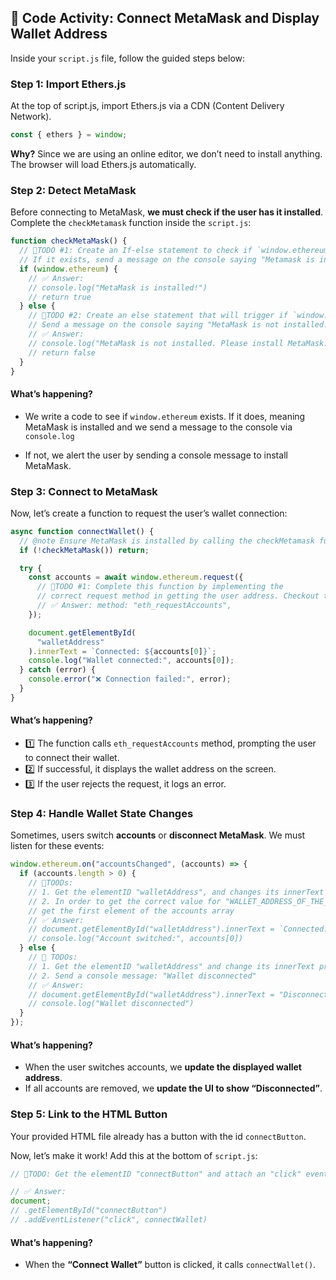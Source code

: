 ## 📜 Code Activity: Connect MetaMask and Display Wallet Address

Inside your `script.js` file, follow the guided steps below:

### Step 1: Import Ethers.js

At the top of script.js, import Ethers.js via a CDN (Content Delivery Network).

```js
const { ethers } = window;
```

**Why?** Since we are using an online editor, we don’t need to install anything. The browser will load Ethers.js automatically.

### Step 2: Detect MetaMask

Before connecting to MetaMask, **we must check if the user has it installed**. Complete the `checkMetamask` function inside the `script.js`:

```js
function checkMetaMask() {
  // 🚩TODO #1: Create an If-else statement to check if `window.ethereum` exists.
  // If it exists, send a message on the console saying "Metamask is installed!" and return `true`
  if (window.ethereum) {
    // ✅ Answer:
    // console.log("MetaMask is installed!")
    // return true
  } else {
    // 🚩TODO #2: Create an else statement that will trigger if `window.ethereum` did not exists.
    // Send a message on the console saying "MetaMask is not installed. Please install MetaMask" and return `false`
    // ✅ Answer:
    // console.log("MetaMask is not installed. Please install MetaMask.")
    // return false
  }
}
```

#### What’s happening?

- We write a code to see if `window.ethereum` exists. If it does, meaning MetaMask is installed and we send a message to the console via `console.log`

- If not, we alert the user by sending a console message to install MetaMask.

### Step 3: Connect to MetaMask

Now, let’s create a function to request the user’s wallet connection:

```js
async function connectWallet() {
  // @note Ensure MetaMask is installed by calling the checkMetamask function we create earlier
  if (!checkMetaMask()) return;

  try {
    const accounts = await window.ethereum.request({
      // 🚩TODO #1: Complete this function by implementing the
      // correct request method in getting the user address. Checkout the lesson above to refresh your memory.
      // ✅ Answer: method: "eth_requestAccounts",
    });

    document.getElementById(
      "walletAddress"
    ).innerText = `Connected: ${accounts[0]}`;
    console.log("Wallet connected:", accounts[0]);
  } catch (error) {
    console.error("❌ Connection failed:", error);
  }
}
```

#### What’s happening?

- 1️⃣ The function calls `eth_requestAccounts` method, prompting the user to connect their wallet.
- 2️⃣ If successful, it displays the wallet address on the screen.
- 3️⃣ If the user rejects the request, it logs an error.

### Step 4: Handle Wallet State Changes

Sometimes, users switch **accounts** or **disconnect MetaMask**. We must listen for these events:

```js
window.ethereum.on("accountsChanged", (accounts) => {
  if (accounts.length > 0) {
    // 🚩TOODs:
    // 1. Get the elementID "walletAddress", and changes its innerText to "Connected: "WALLET_ADDRESS_OF_THE_ACCOUNT"
    // 2. In order to get the correct value for "WALLET_ADDRESS_OF_THE_ACCOUNT",
    // get the first element of the accounts array
    // ✅ Answer:
    // document.getElementById("walletAddress").innerText = `Connected: ${accounts[0]}`
    // console.log("Account switched:", accounts[0])
  } else {
    // 🚩 TODOs:
    // 1. Get the elementID "walletAddress" and change its innerText property to "Disconnected"
    // 2. Send a console message: "Wallet disconnected"
    // ✅ Answer:
    // document.getElementById("walletAddress").innerText = "Disconnected"
    // console.log("Wallet disconnected")
  }
});
```

#### What’s happening?

- When the user switches accounts, we **update the displayed wallet address**.
- If all accounts are removed, we **update the UI to show “Disconnected”**.

### Step 5: Link to the HTML Button

Your provided HTML file already has a button with the id `connectButton`.

Now, let’s make it work! Add this at the bottom of `script.js`:

```js
// 🚩TODO: Get the elementID "connectButton" and attach an "click" event listener to it, passing the connectWallet function as paramerter

// ✅ Answer:
document;
// .getElementById("connectButton")
// .addEventListener("click", connectWallet)
```

#### What’s happening?

- When the **“Connect Wallet”** button is clicked, it calls `connectWallet()`.
